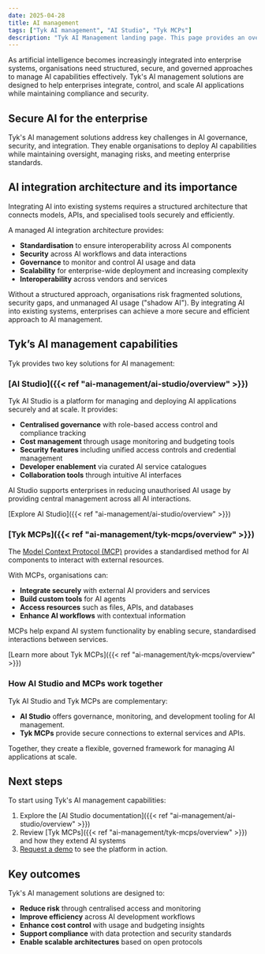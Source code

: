 ```yaml
---
date: 2025-04-28
title: AI management
tags: ["Tyk AI management", "AI Studio", "Tyk MCPs"]
description: "Tyk AI Management landing page. This page provides an overview of Tyk's AI management solutions including AI Studio and MCPs."
---
```


As artificial intelligence becomes increasingly integrated into enterprise systems, organisations need structured, secure, and governed approaches to manage AI capabilities effectively. Tyk's AI management solutions are designed to help enterprises integrate, control, and scale AI applications while maintaining compliance and security.

## Secure AI for the enterprise

Tyk's AI management solutions address key challenges in AI governance, security, and integration. They enable organisations to deploy AI capabilities while maintaining oversight, managing risks, and meeting enterprise standards.

## AI integration architecture and its importance

Integrating AI into existing systems requires a structured architecture that connects models, APIs, and specialised tools securely and efficiently.

A managed AI integration architecture provides:

- **Standardisation** to ensure interoperability across AI components
- **Security** across AI workflows and data interactions
- **Governance** to monitor and control AI usage and data
- **Scalability** for enterprise-wide deployment and increasing complexity
- **Interoperability** across vendors and services

Without a structured approach, organisations risk fragmented solutions, security gaps, and unmanaged AI usage ("shadow AI"). By integrating AI into existing systems, enterprises can achieve a more secure and efficient approach to AI management.

## Tyk’s AI management capabilities

Tyk provides two key solutions for AI management:

### [AI Studio]({{< ref "ai-management/ai-studio/overview" >}})

Tyk AI Studio is a platform for managing and deploying AI applications securely and at scale. It provides:

- **Centralised governance** with role-based access control and compliance tracking
- **Cost management** through usage monitoring and budgeting tools
- **Security features** including unified access controls and credential management
- **Developer enablement** via curated AI service catalogues
- **Collaboration tools** through intuitive AI interfaces

AI Studio supports enterprises in reducing unauthorised AI usage by providing central management across all AI interactions.

[Explore AI Studio]({{< ref "ai-management/ai-studio/overview" >}})

### [Tyk MCPs]({{< ref "ai-management/tyk-mcps/overview" >}})

The [Model Context Protocol (MCP)](https://modelcontextprotocol.io/introduction) provides a standardised method for AI components to interact with external resources.

With MCPs, organisations can:

- **Integrate securely** with external AI providers and services
- **Build custom tools** for AI agents
- **Access resources** such as files, APIs, and databases
- **Enhance AI workflows** with contextual information

MCPs help expand AI system functionality by enabling secure, standardised interactions between services.

[Learn more about Tyk MCPs]({{< ref "ai-management/tyk-mcps/overview" >}})

### How AI Studio and MCPs work together

Tyk AI Studio and Tyk MCPs are complementary:

- **AI Studio** offers governance, monitoring, and development tooling for AI management.
- **Tyk MCPs** provide secure connections to external services and APIs.

Together, they create a flexible, governed framework for managing AI applications at scale.

## Next steps

To start using Tyk's AI management capabilities:

1. Explore the [AI Studio documentation]({{< ref "ai-management/ai-studio/overview" >}})
2. Review [Tyk MCPs]({{< ref "ai-management/tyk-mcps/overview" >}}) and how they extend AI systems
3. [Request a demo](https://tyk.io/ai-demo/) to see the platform in action.

## Key outcomes

Tyk's AI management solutions are designed to:

- **Reduce risk** through centralised access and monitoring
- **Improve efficiency** across AI development workflows
- **Enhance cost control** with usage and budgeting insights
- **Support compliance** with data protection and security standards
- **Enable scalable architectures** based on open protocols
